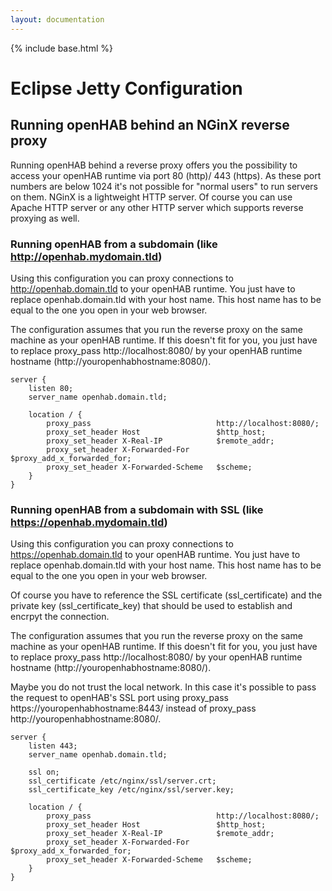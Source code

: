 ```yaml
---
layout: documentation
---
```


{% include base.html %}

# Eclipse Jetty Configuration


## Running openHAB behind an NGinX reverse proxy

Running openHAB behind a reverse proxy offers you the possibility to access your openHAB runtime via port 80 (http)/ 443 (https). As these port numbers are below 1024 it's not possible for "normal users" to run servers on them. NGinX is a lightweight HTTP server. Of course you can use Apache HTTP server or any other HTTP server which supports reverse proxying as well.

### Running openHAB from a subdomain (like http://openhab.mydomain.tld)

Using this configuration you can proxy connections to http://openhab.domain.tld to your openHAB runtime. You just have to replace openhab.domain.tld with your host name. This host name has to be equal to the one you open in your web browser.

The configuration assumes that you run the reverse proxy on the same machine as your openHAB runtime. If this doesn't fit for you, you just have to replace proxy_pass http://localhost:8080/ by your openHAB runtime hostname (http://youropenhabhostname:8080/).

	server {
		listen 80;
		server_name openhab.domain.tld;
	
		location / {
			proxy_pass                            http://localhost:8080/;
			proxy_set_header Host                 $http_host;
			proxy_set_header X-Real-IP            $remote_addr;
			proxy_set_header X-Forwarded-For      $proxy_add_x_forwarded_for;
			proxy_set_header X-Forwarded-Scheme   $scheme;		
		}
	}

### Running openHAB from a subdomain with SSL (like https://openhab.mydomain.tld)

Using this configuration you can proxy connections to https://openhab.domain.tld to your openHAB runtime. You just have to replace openhab.domain.tld with your host name. This host name has to be equal to the one you open in your web browser.

Of course you have to reference the SSL certificate (ssl\_certificate) and the private key (ssl\_certificate\_key) that should be used to establish and encrpyt the connection.

The configuration assumes that you run the reverse proxy on the same machine as your openHAB runtime. If this doesn't fit for you, you just have to replace proxy_pass http://localhost:8080/ by your openHAB runtime hostname (http://youropenhabhostname:8080/).

Maybe you do not trust the local network. In this case it's possible to pass the request to openHAB's SSL port using proxy\_pass https://youropenhabhostname:8443/ instead of proxy\_pass http://youropenhabhostname:8080/.

	server {
		listen 443;
		server_name openhab.domain.tld;
		
		ssl on;
		ssl_certificate /etc/nginx/ssl/server.crt;
		ssl_certificate_key /etc/nginx/ssl/server.key;
	
		location / {
			proxy_pass                            http://localhost:8080/;
			proxy_set_header Host                 $http_host;
			proxy_set_header X-Real-IP            $remote_addr;
			proxy_set_header X-Forwarded-For      $proxy_add_x_forwarded_for;
			proxy_set_header X-Forwarded-Scheme   $scheme;		
		}
	}
	

